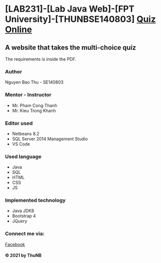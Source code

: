# [LAB231]-[Lab Java Web]-[FPT University]-[THUNBSE140803] [Quiz Online](https://github.com/nbt-here9/QuizOnline.git)
## A website that takes the multi-choice quiz

The requirements is inside the PDF.

### Author
  Nguyen Bao Thu - SE140803

### Mentor - Instructor
* Mr. Pham Cong Thanh
* Mr. Kieu Trong Khanh

### Editor used
* Netbeans 8.2
* SQL Server 2014 Management Studio
* VS Code

### Used language
* Java
* SQL
* HTML
* CSS
* JS

### Implemented technology
* Java JDK8
* Bootstrap 4
* JQuery


### Connect me via:
[Facebook](https://facebook.com/dymi99)

#### © 2021 by ThuNB
